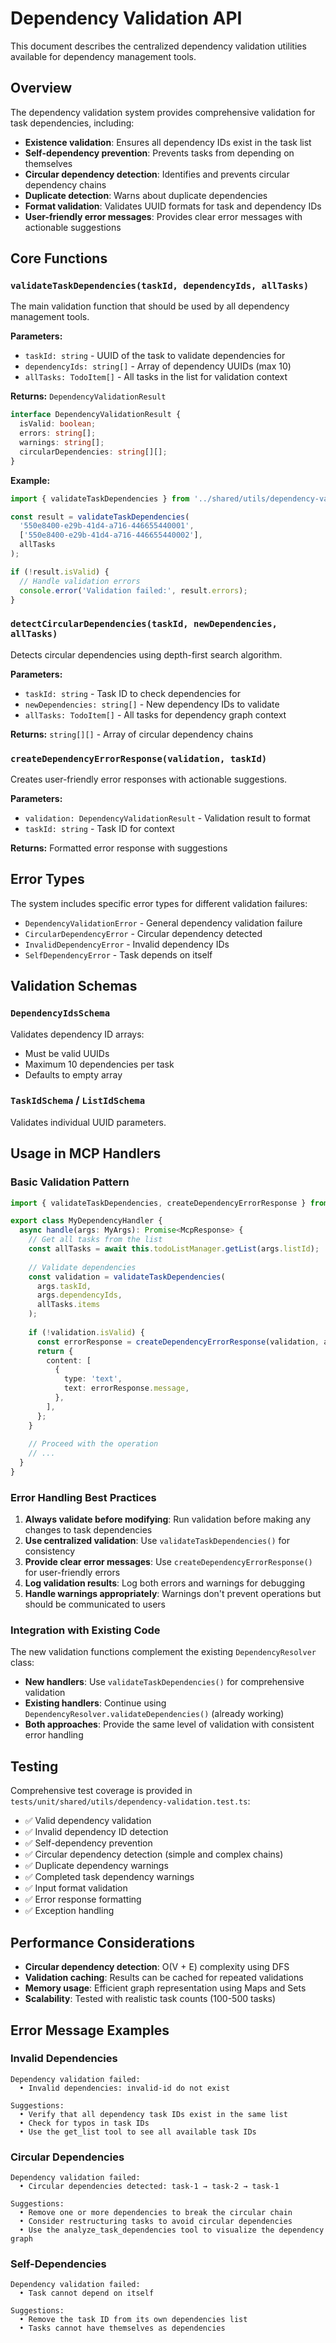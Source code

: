 # Dependency Validation API

This document describes the centralized dependency validation utilities available for dependency management tools.

## Overview

The dependency validation system provides comprehensive validation for task dependencies, including:

- **Existence validation**: Ensures all dependency IDs exist in the task list
- **Self-dependency prevention**: Prevents tasks from depending on themselves
- **Circular dependency detection**: Identifies and prevents circular dependency chains
- **Duplicate detection**: Warns about duplicate dependencies
- **Format validation**: Validates UUID formats for task and dependency IDs
- **User-friendly error messages**: Provides clear error messages with actionable suggestions

## Core Functions

### `validateTaskDependencies(taskId, dependencyIds, allTasks)`

The main validation function that should be used by all dependency management tools.

**Parameters:**
- `taskId: string` - UUID of the task to validate dependencies for
- `dependencyIds: string[]` - Array of dependency UUIDs (max 10)
- `allTasks: TodoItem[]` - All tasks in the list for validation context

**Returns:** `DependencyValidationResult`
```typescript
interface DependencyValidationResult {
  isValid: boolean;
  errors: string[];
  warnings: string[];
  circularDependencies: string[][];
}
```

**Example:**
```typescript
import { validateTaskDependencies } from '../shared/utils/dependency-validation.js';

const result = validateTaskDependencies(
  '550e8400-e29b-41d4-a716-446655440001',
  ['550e8400-e29b-41d4-a716-446655440002'],
  allTasks
);

if (!result.isValid) {
  // Handle validation errors
  console.error('Validation failed:', result.errors);
}
```

### `detectCircularDependencies(taskId, newDependencies, allTasks)`

Detects circular dependencies using depth-first search algorithm.

**Parameters:**
- `taskId: string` - Task ID to check dependencies for
- `newDependencies: string[]` - New dependency IDs to validate
- `allTasks: TodoItem[]` - All tasks for dependency graph context

**Returns:** `string[][]` - Array of circular dependency chains

### `createDependencyErrorResponse(validation, taskId)`

Creates user-friendly error responses with actionable suggestions.

**Parameters:**
- `validation: DependencyValidationResult` - Validation result to format
- `taskId: string` - Task ID for context

**Returns:** Formatted error response with suggestions

## Error Types

The system includes specific error types for different validation failures:

- `DependencyValidationError` - General dependency validation failure
- `CircularDependencyError` - Circular dependency detected
- `InvalidDependencyError` - Invalid dependency IDs
- `SelfDependencyError` - Task depends on itself

## Validation Schemas

### `DependencyIdsSchema`
Validates dependency ID arrays:
- Must be valid UUIDs
- Maximum 10 dependencies per task
- Defaults to empty array

### `TaskIdSchema` / `ListIdSchema`
Validates individual UUID parameters.

## Usage in MCP Handlers

### Basic Validation Pattern
```typescript
import { validateTaskDependencies, createDependencyErrorResponse } from '../shared/utils/dependency-validation.js';

export class MyDependencyHandler {
  async handle(args: MyArgs): Promise<McpResponse> {
    // Get all tasks from the list
    const allTasks = await this.todoListManager.getList(args.listId);
    
    // Validate dependencies
    const validation = validateTaskDependencies(
      args.taskId,
      args.dependencyIds,
      allTasks.items
    );
    
    if (!validation.isValid) {
      const errorResponse = createDependencyErrorResponse(validation, args.taskId);
      return {
        content: [
          {
            type: 'text',
            text: errorResponse.message,
          },
        ],
      };
    }
    
    // Proceed with the operation
    // ...
  }
}
```

### Error Handling Best Practices

1. **Always validate before modifying**: Run validation before making any changes to task dependencies
2. **Use centralized validation**: Use `validateTaskDependencies()` for consistency
3. **Provide clear error messages**: Use `createDependencyErrorResponse()` for user-friendly errors
4. **Log validation results**: Log both errors and warnings for debugging
5. **Handle warnings appropriately**: Warnings don't prevent operations but should be communicated to users

### Integration with Existing Code

The new validation functions complement the existing `DependencyResolver` class:

- **New handlers**: Use `validateTaskDependencies()` for comprehensive validation
- **Existing handlers**: Continue using `DependencyResolver.validateDependencies()` (already working)
- **Both approaches**: Provide the same level of validation with consistent error handling

## Testing

Comprehensive test coverage is provided in `tests/unit/shared/utils/dependency-validation.test.ts`:

- ✅ Valid dependency validation
- ✅ Invalid dependency ID detection
- ✅ Self-dependency prevention
- ✅ Circular dependency detection (simple and complex chains)
- ✅ Duplicate dependency warnings
- ✅ Completed task dependency warnings
- ✅ Input format validation
- ✅ Error response formatting
- ✅ Exception handling

## Performance Considerations

- **Circular dependency detection**: O(V + E) complexity using DFS
- **Validation caching**: Results can be cached for repeated validations
- **Memory usage**: Efficient graph representation using Maps and Sets
- **Scalability**: Tested with realistic task counts (100-500 tasks)

## Error Message Examples

### Invalid Dependencies
```
Dependency validation failed:
  • Invalid dependencies: invalid-id do not exist

Suggestions:
  • Verify that all dependency task IDs exist in the same list
  • Check for typos in task IDs
  • Use the get_list tool to see all available task IDs
```

### Circular Dependencies
```
Dependency validation failed:
  • Circular dependencies detected: task-1 → task-2 → task-1

Suggestions:
  • Remove one or more dependencies to break the circular chain
  • Consider restructuring tasks to avoid circular dependencies
  • Use the analyze_task_dependencies tool to visualize the dependency graph
```

### Self-Dependencies
```
Dependency validation failed:
  • Task cannot depend on itself

Suggestions:
  • Remove the task ID from its own dependencies list
  • Tasks cannot have themselves as dependencies
```